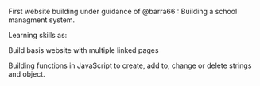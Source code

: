 First website building under guidance of @barra66 : Building a school managment system.

Learning skills as:

Build basis website with multiple linked pages

Building functions in JavaScript to create, add to, change or delete strings and object.

